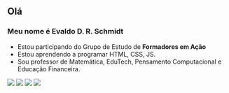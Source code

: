 ## Olá 

### Meu nome é Evaldo D. R. Schmidt 

- Estou participando do Grupo de Estudo de **Formadores em Ação**
- Estou aprendendo a programar HTML, CSS, JS.
- Sou professor de Matemática, EduTech, Pensamento Computacional e Educação Financeira.


![](https://img.shields.io/badge/Scratch-4D97FF?style=for-the-badge&logo=Scratch&logoColor=white)
![](https://img.shields.io/badge/JavaScript-323330?style=for-the-badge&logo=javascript&logoColor=F7DF1E) 
![](https://img.shields.io/badge/CSS3-1572B6?style=for-the-badge&logo=css3&logoColor=white)
![](https://img.shields.io/badge/HTML5-E34F26?style=for-the-badge&logo=html5&logoColor=white)
